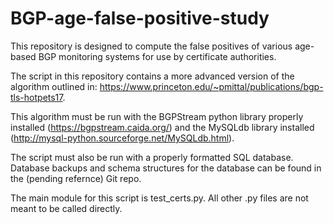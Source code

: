 # BGP-age-false-positive-study
This repository is designed to compute the false positives of various age-based BGP monitoring systems for use by certificate authorities.

The script in this repository contains a more advanced version of the algorithm outlined in: https://www.princeton.edu/~pmittal/publications/bgp-tls-hotpets17.

This algorithm must be run with the BGPStream python library properly installed (https://bgpstream.caida.org/) and the MySQLdb library installed (http://mysql-python.sourceforge.net/MySQLdb.html).

The script must also be run with a properly formatted SQL database. Database backups and schema structures for the database can be found in the (pending refernce) Git repo.

The main module for this script is test_certs.py. All other .py files are not meant to be called directly. 
